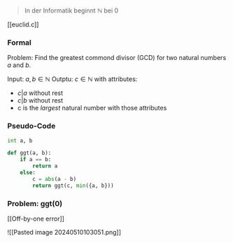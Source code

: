 > In der Informatik beginnt $\mathbb{N}$ bei 0

[[euclid.c]]

### Formal
Problem: Find the greatest commond divisor (GCD) for two natural numbers $a$ and $b$.

Input: $a, b \in \mathbb{N}$ 
Outptu: $c \in \mathbb{N}$ with attributes:
- $c | a$ without rest
- $c | b$ without rest
- c is the _largest_ natural number with those attributes

### Pseudo-Code
```python
int a, b

def ggt(a, b):
	if a == b:
		return a
	else:
		c = abs(a - b)
		return ggt(c, min({a, b}))
```


### Problem: ggt(0)
[[Off-by-one error]]

![[Pasted image 20240510103051.png]]